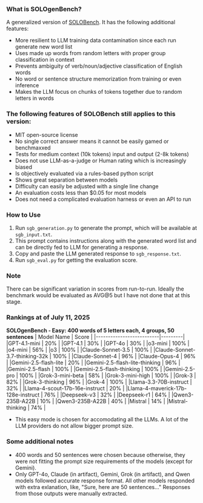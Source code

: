 ### What is SOLOgenBench?

A generalized version of [SOLOBench](https://github.com/jd-3d/SOLOBench). It has the following additional features:

- More resilient to LLM training data contamination since each run generate new word list
- Uses made up words from random letters with proper group classification in context
- Prevents ambiguity of verb/noun/adjective classification of English words
- No word or sentence structure memorization from training or even inference
- Makes the LLM focus on chunks of tokens together due to random letters in words

### The following features of SOLOBench still applies to this version:

- MIT open-source license
- No single correct answer means it cannot be easily gamed or benchmaxxed
- Tests for medium context (10k tokens) input and output (2-8k tokens)
- Does not use LLM-as-a-judge or Human rating which is increasingly biased
- Is objectively evaluated via a rules-based python script
- Shows great separation between models
- Difficulty can easily be adjusted with a single line change
- An evaluation costs less than $0.05 for most models
- Does not need a complicated evaluation harness or even an API to run

### How to Use

1. Run `sgb_generation.py` to generate the prompt, which will be available at `sgb_input.txt`. 
2. This prompt contains instructions along with the generated word list and can be directly fed to LLM for generating a response. 
3. Copy and paste the LLM generated response to `sgb_response.txt`.
4. Run `sgb_eval.py` for getting the evaluation score.

### Note

There can be significant variation in scores from run-to-run. Ideally the benchmark would be evaluated as AVG@5 but I have not done that at this stage.

### Rankings at of July 11, 2025
**SOLOgenBench - Easy: 400 words of 5 letters each, 4 groups, 50 sentences**
| Model Name               | Score   |
|--------------------------|---------|
|GPT-4.1-mini | 20% |
|GPT-4.1 | 30% |
|GPT-4o | 30% |
|o3-mini | 100% |
|o4-mini | 56% |
|o3 | 100% |
|Claude-Sonnet-3.5 | 100% |
|Claude-Sonnet-3.7-thinking-32k | 100% |
|Claude-Sonnet-4 | 96% |
|Claude-Opus-4 | 96% |
|Gemini-2.5-flash-lite | 20% |
|Gemini-2.5-flash-lite-thinking | 96% |
|Gemini-2.5-flash | 100% |
|Gemini-2.5-flash-thinking | 100% |
|Gemini-2.5-pro | 100% |
|Grok-3-mini-beta | 58% |
|Grok-3-mini-high | 100% |
|Grok-3 | 82% |
|Grok-3-thinking | 96% |
|Grok-4 | 100% |
|Llama-3.3-70B-instruct | 32% |
|Llama-4-scout-17b-16e-instruct | 20% |
|Llama-4-maverick-17b-128e-instruct | 76% |
|Deepseek-v3 | 32% |
|Deepseek-r1 | 64% |
|Qwen3-235B-A22B | 10% |
|Qwen3-235B-A22B | 40% |
|Mistral | 14% |
|Mistral-thinking | 74% |

* This easy mode is chosen for accomodating all the LLMs. A lot of the LLM providers do not allow bigger prompt size.

### Some additional notes

* 400 words and 50 sentences were chosen because otherwise, they were not fitting the prompt size requirements of the models (except for Gemini).
* Only GPT-4o, Claude (in artifact), Gemini, Grok (in artifact), and Qwen models followed accurate response format. All other models responded with extra exlanation, like, "Sure, here are 50 sentences..." Responses from those outputs were manually extracted.
